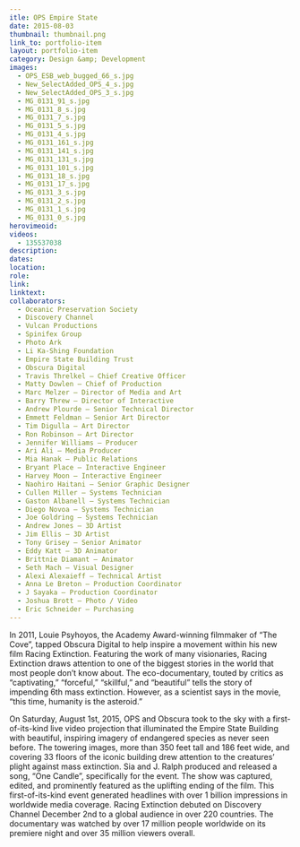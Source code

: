 ```yaml
---
itle: OPS Empire State
date: 2015-08-03
thumbnail: thumbnail.png
link_to: portfolio-item
layout: portfolio-item
category: Design &amp; Development
images:
  - OPS_ESB_web_bugged_66_s.jpg
  - New_SelectAdded_OPS_4_s.jpg
  - New_SelectAdded_OPS_3_s.jpg
  - MG_0131_91_s.jpg
  - MG_0131_8_s.jpg
  - MG_0131_7_s.jpg
  - MG_0131_5_s.jpg
  - MG_0131_4_s.jpg
  - MG_0131_161_s.jpg
  - MG_0131_141_s.jpg
  - MG_0131_131_s.jpg
  - MG_0131_101_s.jpg
  - MG_0131_18_s.jpg
  - MG_0131_17_s.jpg
  - MG_0131_3_s.jpg
  - MG_0131_2_s.jpg
  - MG_0131_1_s.jpg
  - MG_0131_0_s.jpg
herovimeoid:
videos:
  - 135537038
description: 
dates: 
location: 
role: 
link:
linktext:
collaborators:
  - Oceanic Preservation Society
  - Discovery Channel 
  - Vulcan Productions 
  - Spinifex Group 
  - Photo Ark
  - Li Ka-Shing Foundation 
  - Empire State Building Trust
  - Obscura Digital
  - Travis Threlkel – Chief Creative Officer
  - Matty Dowlen – Chief of Production
  - Marc Melzer – Director of Media and Art
  - Barry Threw – Director of Interactive
  - Andrew Plourde – Senior Technical Director
  - Emmett Feldman – Senior Art Director
  - Tim Digulla – Art Director
  - Ron Robinson – Art Director
  - Jennifer Williams – Producer
  - Ari Ali – Media Producer
  - Mia Hanak – Public Relations
  - Bryant Place – Interactive Engineer
  - Harvey Moon – Interactive Engineer
  - Naohiro Haitani – Senior Graphic Designer
  - Cullen Miller – Systems Technician
  - Gaston Albanell – Systems Technician
  - Diego Novoa – Systems Technician
  - Joe Goldring – Systems Technician
  - Andrew Jones – 3D Artist
  - Jim Ellis – 3D Artist
  - Tony Grisey – Senior Animator 
  - Eddy Katt – 3D Animator
  - Brittnie Diamant – Animator
  - Seth Mach – Visual Designer 
  - Alexi Alexaieff – Technical Artist
  - Anna Le Breton – Production Coordinator
  - J Sayaka – Production Coordinator
  - Joshua Brott – Photo / Video
  - Eric Schneider – Purchasing
---
```

In 2011, Louie Psyhoyos, the Academy Award-winning filmmaker of “The Cove”, tapped Obscura Digital to help inspire a movement within his new film Racing Extinction.
Featuring the work of many visionaries, Racing Extinction draws attention to one of the biggest stories in the world that most people don’t know about. The eco-documentary, touted by critics as “captivating,” “forceful,” “skillful,” and “beautiful” tells the story of impending 6th mass extinction. However, as a scientist says in the movie, “this time, humanity is the asteroid.”

On Saturday, August 1st, 2015, OPS and Obscura took to the sky with a first-of-its-kind live video projection that illuminated the Empire State Building with beautiful, inspiring imagery of endangered species as never seen before. The towering images, more than 350 feet tall and 186 feet wide, and covering 33 floors of the iconic building drew attention to the creatures’ plight against mass extinction. Sia and J. Ralph produced and released a song, “One Candle”, specifically for the event. The show was captured, edited, and prominently featured as the uplifting ending of the film. This first-of-its-kind event generated headlines with over 1 billion impressions in worldwide media coverage.
Racing Extinction debuted on Discovery Channel December 2nd to a global audience in over 220 countries. The documentary was watched by over 17 million people worldwide on its premiere night and over 35 million viewers overall.